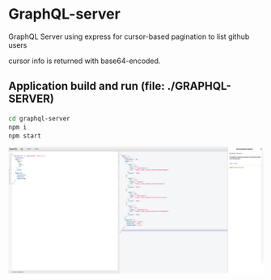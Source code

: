 # GraphQL-server
GraphQL Server using express for cursor-based pagination to list github users

cursor info is returned with base64-encoded.

## Application build and run (file: ./GRAPHQL-SERVER)
```sh
cd graphql-server
npm i
npm start
```

![Screenshot](grapghql-image.png)